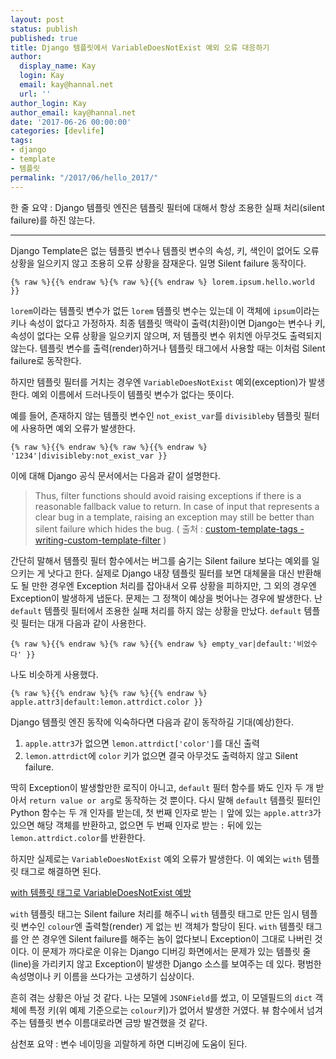 ```yaml
---
layout: post
status: publish
published: true
title: Django 템플릿에서 VariableDoesNotExist 예외 오류 대응하기
author:
  display_name: Kay
  login: Kay
  email: kay@hannal.net
  url: ''
author_login: Kay
author_email: kay@hannal.net
date: '2017-06-26 00:00:00'
categories: [devlife]
tags:
- django
- template
- 템플릿
permalink: "/2017/06/hello_2017/"
---
```


한 줄 요약 : Django 템플릿 엔진은 템플릿 필터에 대해서 항상 조용한 실패 처리(silent failure)를 하진 않는다.

---

Django Template은 없는 템플릿 변수나 템플릿 변수의 속성, 키, 색인이 없어도 오류 상황을 일으키지 않고 조용히 오류 상황을 잠재운다. 일명 Silent failure 동작이다.

```
{% raw %}{{% endraw %}{% raw %}{{% endraw %} lorem.ipsum.hello.world }}
```

`lorem`이라는 템플릿 변수가 없든 `lorem` 템플릿 변수는 있는데 이 객체에 `ipsum`이라는 키나 속성이 없다고 가정하자. 최종 템플릿 맥락이 출력(치환)이면 Django는 변수나 키, 속성이 없다는 오류 상황을 일으키지 않으며, 저 템플릿 변수 위치엔 아무것도 출력되지 않는다. 템플릿 변수를 출력(render)하거나 템플릿 태그에서 사용할 때는 이처럼 Silent failure로 동작한다.

하지만 템플릿 필터를 거치는 경우엔 `VariableDoesNotExist` 예외(exception)가 발생한다. 예외 이름에서 드러나듯이 템플릿 변수가 없다는 뜻이다.

예를 들어, 존재하지 않는 템플릿 변수인 `not_exist_var`를 `divisibleby` 템플릿 필터에 사용하면 예외 오류가 발생한다.

```
{% raw %}{{% endraw %}{% raw %}{{% endraw %} '1234'|divisibleby:not_exist_var }}
```

이에 대해 Django 공식 문서에서는 다음과 같이 설명한다.

> Thus, filter functions should avoid raising exceptions if there is a reasonable fallback value to return. In case of input that represents a clear bug in a template, raising an exception may still be better than silent failure which hides the bug. ( 출처 : [custom-template-tags - writing-custom-template-filter](https://docs.djangoproject.com/en/1.11/howto/custom-template-tags/#writing-custom-template-filters) )

간단히 말해서 템플릿 필터 함수에서는 버그를 숨기는 Silent failure 보다는 예외를 일으키는 게 낫다고 한다. 실제로 Django 내장 템플릿 필터를 보면 대체물을 대신 반환해도 될 만한 경우엔 Exception 처리를 잡아내서 오류 상황을 피하지만, 그 외의 경우엔 Exception이 발생하게 냅둔다. 문제는 그 정책이 예상을 벗어나는 경우에 발생한다. 난 `default` 템플릿 필터에서 조용한 실패 처리를 하지 않는 상황을 만났다. `default` 템플릿 필터는 대개 다음과 같이 사용한다.

```
{% raw %}{{% endraw %}{% raw %}{{% endraw %} empty_var|default:'비었수다' }}
```

나도 비슷하게 사용했다.

```
{% raw %}{{% endraw %}{% raw %}{{% endraw %} apple.attr3|default:lemon.attrdict.color }}
```

Django 템플릿 엔진 동작에 익숙하다면 다음과 같이 동작하길 기대(예상)한다.

1. `apple.attr3`가 없으면 `lemon.attrdict['color']`를 대신 출력
2. `lemon.attrdict`에 `color` 키가 없으면 결국 아무것도 출력하지 않고 Silent failure.

딱히 Exception이 발생할만한 로직이 아니고, `default` 필터 함수를 봐도 인자 두 개 받아서 `return value or arg`로 동작하는 것 뿐이다. 다시 말해 `default` 템플릿 필터인 Python 함수는 두 개 인자를 받는데, 첫 번째 인자로 받는 `|` 앞에 있는 `apple.attr3`가 있으면 해당 객체를 반환하고, 없으면 두 번째 인자로 받는 `:` 뒤에 있는 `lemon.attrdict.color`를 반환한다.

하지만 실제로는 `VariableDoesNotExist` 예외 오류가 발생한다. 이 예외는 `with` 템플릿 태그로 해결하면 된다.

[with 템플릿 태그로 VariableDoesNotExist 예방](https://gist.github.com/hannal/9de33b54a749457d7f29c5f30c5e9136)

`with` 템플릿 태그는 Silent failure 처리를 해주니 `with` 템플릿 태그로 만든 임시 템플릿 변수인 `colour`엔 출력할(render) 게 없는 빈 객체가 할당이 된다. `with` 템플릿 태그를 안 쓴 경우엔 Silent failure를 해주는 놈이 없다보니 Exception이 그대로 나버린 것이다. 이 문제가 까다로운 이유는 Django 디버깅 화면에서는 문제가 있는 템플릿 줄(line)을 가리키지 않고 Exception이 발생한 Django 소스를 보여주는 데 있다. 평범한 속성명이나 키 이름을 쓰다가는 고생하기 십상이다.

흔히 겪는 상황은 아닐 것 같다. 나는 모델에 `JSONField`를 썼고, 이 모델필드의 `dict` 객체에 특정 키(위 예제 기준으로는 `colour`키)가 없어서 발생한 거였다. 뷰 함수에서 넘겨주는 템플릿 변수 이름대로라면 금방 발견했을 것 같다.

삼천포 요약 : 변수 네이밍을 괴랄하게 하면 디버깅에 도움이 된다.
